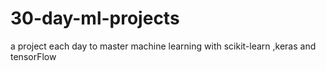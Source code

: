 # 30-day-ml-projects
a project each day to master machine learning with scikit-learn ,keras and tensorFlow
